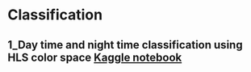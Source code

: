 # Classification 

## 1_Day time and night time classification using HLS color space [Kaggle notebook](https://www.kaggle.com/rawanmajedlazkani/morning-and-night-classification-hls-color-space)
